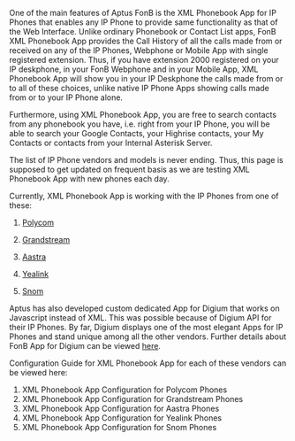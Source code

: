 One of the main features of Aptus FonB is the XML Phonebook App for IP Phones that enables any IP Phone to provide same functionality as that of the Web Interface. Unlike ordinary Phonebook or Contact List apps, FonB XML Phonebook App provides the Call History of all the calls made from or received on any of the IP Phones, Webphone or Mobile App with single registered extension. Thus, if you have extension 2000 registered on your IP deskphone, in your FonB Webphone and in your Mobile App, XML Phonebook App will show you in your IP Deskphone the calls made from or to all of these choices, unlike native IP Phone Apps showing calls made from or to your IP Phone alone.

Furthermore, using XML Phonebook App, you are free to search contacts from any phonebook you have, i.e. right from your IP Phone, you will be able to search your Google Contacts, your Highrise contacts, your My Contacts or contacts from your Internal Asterisk Server.

The list of IP Phone vendors and models is never ending. Thus, this page is supposed to get updated on frequent basis as we are testing XML Phonebook App with new phones each day.

Currently, XML Phonebook App is working with the IP Phones from one of these:

1. [Polycom](#http://www.polycom.com/products-services/resources/products-services-a-z.html)

2. [Grandstream](#http://www.grandstream.com/index.php/products/ip-voice-telephony/enterprise-ip-phones)

3. [Aastra](#http://www.aastra.com/product-families.htm?curr_cat=SIP+Telephones&curr_type=Family&mode_f=1&mode_c=1&mode_l=2)

4. [Yealink](#http://www.yealink.com/product_list.aspx?BaseInfoCateId=147&CateId=147&ProductsCateID=147)

5. [Snom](#http://www.snom.com/en/products/snom-ip-phones-at-a-glance/)

Aptus has also developed custom dedicated App for Digium that works on Javascript instead of XML. This was possible because of Digium API for their IP Phones. By far, Digium displays one of the most elegant Apps for IP Phones and stand unique among all the other vendors. Further details about FonB App for Digium can be viewed [here](#here).

Configuration Guide for XML Phonebook App for each of these vendors can be viewed here:

1. XML Phonebook App Configuration for Polycom Phones
2. XML Phonebook App Configuration for Grandstream Phones
3. XML Phonebook App Configuration for Aastra Phones
4. XML Phonebook App Configuration for Yealink Phones
5. XML Phonebook App Configuration for Snom Phones
